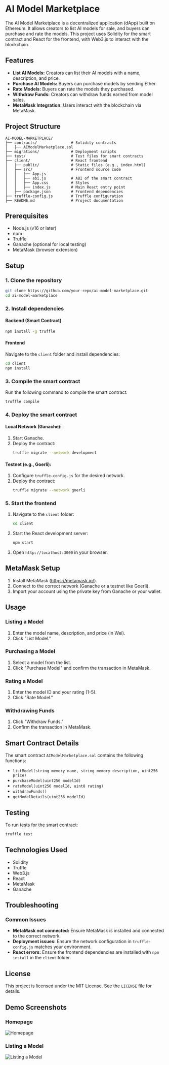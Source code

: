 # AI Model Marketplace

The AI Model Marketplace is a decentralized application (dApp) built on Ethereum. It allows creators to list AI models for sale, and buyers can purchase and rate the models. This project uses Solidity for the smart contract and React for the frontend, with Web3.js to interact with the blockchain.

## Features

- **List AI Models:** Creators can list their AI models with a name, description, and price.
- **Purchase AI Models:** Buyers can purchase models by sending Ether.
- **Rate Models:** Buyers can rate the models they purchased.
- **Withdraw Funds:** Creators can withdraw funds earned from model sales.
- **MetaMask Integration:** Users interact with the blockchain via MetaMask.

## Project Structure

```
AI-MODEL-MARKETPLACE/
├── contracts/               # Solidity contracts
│   ├── AIModelMarketplace.sol
├── migrations/              # Deployment scripts
├── test/                    # Test files for smart contracts
├── client/                  # React frontend
│   ├── public/              # Static files (e.g., index.html)
│   ├── src/                 # Frontend source code
│   │   ├── App.js
│   │   ├── abi.js           # ABI of the smart contract
│   │   ├── App.css          # Styles
│   │   ├── index.js         # Main React entry point
│   ├── package.json         # Frontend dependencies
├── truffle-config.js        # Truffle configuration
├── README.md                # Project documentation
```

## Prerequisites

- Node.js (v16 or later)
- npm
- Truffle
- Ganache (optional for local testing)
- MetaMask (browser extension)

## Setup

### 1. Clone the repository
```bash
git clone https://github.com/your-repo/ai-model-marketplace.git
cd ai-model-marketplace
```

### 2. Install dependencies
#### Backend (Smart Contract)
```bash
npm install -g truffle
```

#### Frontend
Navigate to the `client` folder and install dependencies:
```bash
cd client
npm install
```

### 3. Compile the smart contract
Run the following command to compile the smart contract:
```bash
truffle compile
```

### 4. Deploy the smart contract
#### Local Network (Ganache):
1. Start Ganache.
2. Deploy the contract:
   ```bash
   truffle migrate --network development
   ```

#### Testnet (e.g., Goerli):
1. Configure `truffle-config.js` for the desired network.
2. Deploy the contract:
   ```bash
   truffle migrate --network goerli
   ```

### 5. Start the frontend
1. Navigate to the `client` folder:
   ```bash
   cd client
   ```
2. Start the React development server:
   ```bash
   npm start
   ```
3. Open `http://localhost:3000` in your browser.

## MetaMask Setup
1. Install MetaMask (https://metamask.io/).
2. Connect to the correct network (Ganache or a testnet like Goerli).
3. Import your account using the private key from Ganache or your wallet.

## Usage

### Listing a Model
1. Enter the model name, description, and price (in Wei).
2. Click "List Model."

### Purchasing a Model
1. Select a model from the list.
2. Click "Purchase Model" and confirm the transaction in MetaMask.

### Rating a Model
1. Enter the model ID and your rating (1-5).
2. Click "Rate Model."

### Withdrawing Funds
1. Click "Withdraw Funds."
2. Confirm the transaction in MetaMask.

## Smart Contract Details
The smart contract `AIModelMarketplace.sol` contains the following functions:

- `listModel(string memory name, string memory description, uint256 price)`
- `purchaseModel(uint256 modelId)`
- `rateModel(uint256 modelId, uint8 rating)`
- `withdrawFunds()`
- `getModelDetails(uint256 modelId)`

## Testing

To run tests for the smart contract:
```bash
truffle test
```

## Technologies Used

- Solidity
- Truffle
- Web3.js
- React
- MetaMask
- Ganache

## Troubleshooting

### Common Issues
- **MetaMask not connected:** Ensure MetaMask is installed and connected to the correct network.
- **Deployment issues:** Ensure the network configuration in `truffle-config.js` matches your environment.
- **React errors:** Ensure the frontend dependencies are installed with `npm install` in the `client` folder.

## License

This project is licensed under the MIT License. See the `LICENSE` file for details.

## Demo Screenshots

### Homepage
![Homepage](./screenshots/homepage.png)

### Listing a Model
![Listing a Model](./screenshots/listing-model.png)
